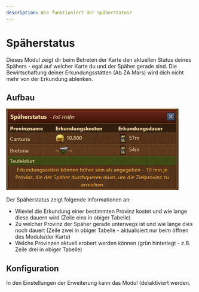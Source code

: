 ```yaml
---
description: Wie funktioniert der Späherstatus?
---
```


# Späherstatus

Dieses Modul zeigt dir beim Betreten der Karte den aktuellen Status deines Spähers - egal auf welcher Karte du und der Späher gerade sind. Die Bewirtschaftung deiner Erkundungsstätten (Ab ZA Mars) wird dich nicht mehr von der Erkundung ablenken.

## Aufbau

![Aufbau](./.images/scouting.png)

Der Späherstatus zeigt folgende Informationen an:

* Wieviel die Erkundung einer bestimmten Provinz kostet und wie lange diese dauern wird (Zeile eins in obiger Tabelle)
* Zu welcher Provinz der Späher gerade unterwegs ist und wie lange dies noch dauert (Zeile zwei in obiger Tabelle - aktualisiert nur beim öffnen des Moduls/der Karte)
* Welche Provinzen aktuell erobert werden können (grün hinterlegt - z.B. Zeile drei in obiger Tabelle)

## Konfiguration

In den Einstellungen der Erweiterung kann das Modul (de)aktiviert werden.
